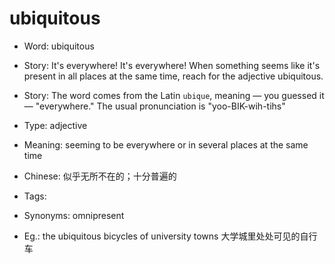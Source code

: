 # ubiquitous

- Word: ubiquitous
- Story: It's everywhere! It's everywhere! When something seems like it's present in all places at the same time, reach for the adjective ubiquitous.
- Story: The word comes from the Latin `ubique`, meaning — you guessed it — "everywhere." The usual pronunciation is "yoo-BIK-wih-tihs"

- Type: adjective
- Meaning: seeming to be everywhere or in several places at the same time
- Chinese: 似乎无所不在的；十分普遍的
- Tags: 
- Synonyms: omnipresent
- Eg.: the ubiquitous bicycles of university towns 大学城里处处可见的自行车

